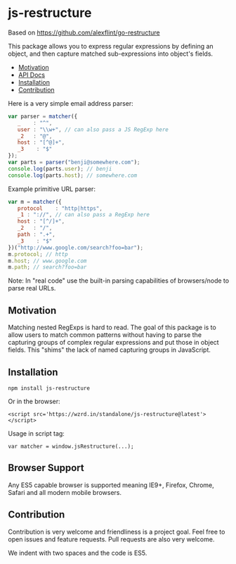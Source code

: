 # js-restructure

Based on https://github.com/alexflint/go-restructure

This package allows you to express regular expressions by defining an object, and then capture matched sub-expressions into object's fields.

 - [Motivation](https://github.com/benjamingr/js-restructure#motivation)
 - [API Docs](https://github.com/benjamingr/js-restructure/blob/master/API.md)
 - [Installation](https://github.com/benjamingr/js-restructure#installation)
 - [Contribution](https://github.com/benjamingr/js-restructure#contribution)

Here is a very simple email address parser:

```js
var parser = matcher({
   _    : "^",
   user : "\\w+", // can also pass a JS RegExp here
   _2   : "@",
   host : "[^@]+",
   _3    : "$"
});
var parts = parser("benji@somewhere.com");
console.log(parts.user); // benji
console.log(parts.host); // somewhere.com
```

Example primitive URL parser:

```js
var m = matcher({
   protocol    : "http|https",
   _1 : "://", // can also pass a RegExp here
   host : "[^/]+",
   _2   : "/",
   path : ".+",
   _3    : "$"
})("http://www.google.com/search?foo=bar");
m.protocol; // http
m.host; // www.google.com
m.path; // search?foo=bar
```

Note: In "real code" use the built-in parsing capabilities of browsers/node to parse real URLs. 


## Motivation

Matching nested RegExps is hard to read. The goal of this package is to allow users to match common patterns without having to parse the capturing groups of complex regular expressions and put those in object fields. This "shims" the lack of named capturing groups in JavaScript. 

## Installation

    npm install js-restructure

Or in the browser:

    <script src='https://wzrd.in/standalone/js-restructure@latest'></script>

Usage in script tag:
    
    var matcher = window.jsRestructure(...);

## Browser Support

Any ES5 capable browser is supported meaning IE9+, Firefox, Chrome, Safari and all modern mobile browsers.

## Contribution

Contribution is very welcome and friendliness is a project goal. Feel free to open issues and feature requests. Pull requests are also very welcome.

We indent with two spaces and the code is ES5.
